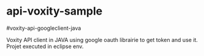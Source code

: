 # api-voxity-sample

#voxity-api-googleclient-java

Voxity API client in JAVA using google oauth librairie to get token and use it.
Projet executed in eclipse env.
